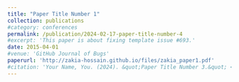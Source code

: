 ```yaml
---
title: "Paper Title Number 1"
collection: publications
#category: conferences
permalink: /publication/2024-02-17-paper-title-number-4
#excerpt: 'This paper is about fixing template issue #693.'
date: 2015-04-01
#venue: 'GitHub Journal of Bugs'
paperurl: 'http://zakia-hossain.github.io/files/zakia_paper1.pdf'
#citation: 'Your Name, You. (2024). &quot;Paper Title Number 3.&quot; <i>GitHub Journal of Bugs</i>. 1(3).'
---
```



